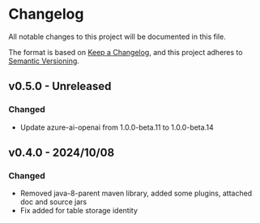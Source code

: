 # Changelog

All notable changes to this project will be documented in this file.

The format is based on [Keep a Changelog](https://keepachangelog.com/en/1.0.0/),
and this project adheres to [Semantic Versioning](https://semver.org/spec/v2.0.0.html).

## v0.5.0 - Unreleased

### Changed

- Update azure-ai-openai from 1.0.0-beta.11 to 1.0.0-beta.14

## v0.4.0 - 2024/10/08

### Changed

- Removed java-8-parent maven library, added some plugins, attached doc and source jars
- Fix added for table storage identity
